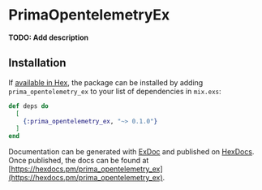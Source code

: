 # PrimaOpentelemetryEx

**TODO: Add description**

## Installation

If [available in Hex](https://hex.pm/docs/publish), the package can be installed
by adding `prima_opentelemetry_ex` to your list of dependencies in `mix.exs`:

```elixir
def deps do
  [
    {:prima_opentelemetry_ex, "~> 0.1.0"}
  ]
end
```

Documentation can be generated with [ExDoc](https://github.com/elixir-lang/ex_doc)
and published on [HexDocs](https://hexdocs.pm). Once published, the docs can
be found at [https://hexdocs.pm/prima_opentelemetry_ex](https://hexdocs.pm/prima_opentelemetry_ex).

